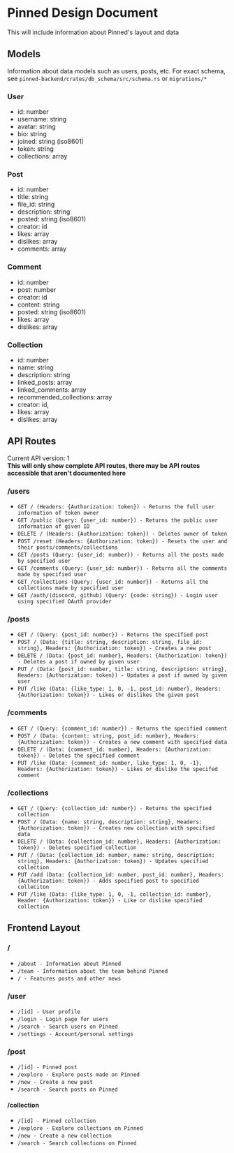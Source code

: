 # Pinned Design Document
This will include information about Pinned's layout and data

## Models
Information about data models such as users, posts, etc. For exact schema, see `pinned-backend/crates/db_schema/src/schema.rs` or `migrations/*`

### User
- id: number
- username: string
- avatar: string
- bio: string
- joined: string (iso8601)
- token: string
- collections: array<id>

### Post
- id: number
- title: string
- file_id: string
- description: string
- posted: string (iso8601)
- creator: id 
- likes: array<id>
- dislikes: array<id>
- comments: array<id>

### Comment
- id: number
- post: number
- creator: id 
- content: string
- posted: string (iso8601)
- likes: array<id>
- dislikes: array<id>

### Collection
- id: number
- name: string
- description: string
- linked_posts: array<id>
- linked_comments: array<id>
- recommended_collections: array<id>
- creator: id,
- likes: array<id>
- dislikes: array<id>

## API Routes
Current API version: 1 <br/>
**This will only show complete API routes, there may be API routes accessible that aren't
documented here**

### /users

- `GET / (Headers: {Authorization: token}) - Returns the full user information of token owner`
- `GET /public (Query: {user_id: number}) - Returns the public user information of given ID`
- `DELETE / (Headers: {Authorization: token}) - Deletes owner of token`
- `POST /reset (Headers: {Authorization: token}) - Resets the user and their posts/comments/collections`
- `GET /posts (Query: {user_id: number}) - Returns all the posts made by specified user`
- `GET /comments (Query: {user_id: number}) - Returns all the comments made by specified user`
- `GET /collections (Query: {user_id: number}) - Returns all the collections made by specified user`
- `GET /auth/(discord, github) (Query: {code: string}) - Login user using specified OAuth provider`

### /posts

- `GET / (Query: {post_id: number}) - Returns the specified post`
- `POST / (Data: {title: string, description: string, file_id: string}, Headers: {Authorization: token}) - Creates a new post`
- `DELETE / (Data: {post_id: number}, Headers: {Authorization: token}) - Deletes a post if owned by given user`
- `PUT / (Data: {post_id: number, title: string, description: string}, Headers: {Authorization: token}) - Updates a post if owned by given user`
- `PUT /like (Data: {like_type: 1, 0, -1, post_id: number}, Headers: {Authorization: token}) - Likes or dislikes the given post`

### /comments

- `GET / (Query: {comment_id: number}) - Returns the specified comment`
- `POST / (Data: {content: string, post_id: number}, Headers: {Authorization: token}) - Creates a new comment with specified data`
- `DELETE / (Data: {comment_id: number}, Headers: {Authorization: token}) - Deletes the specified comment`
- `PUT /like (Data: {comment_id: number, like_type: 1, 0, -1}, Headers: {Authorization: token}) - Likes or dislike the specifed comment`

### /collections
- `GET / (Query: {collection_id: number}) - Returns the specified collection`
- `POST / (Data: {name: string, description: string}, Headers: {Authorization: token}) - Creates new collection with specified data`
- `DELETE / (Data: {collection_id: number}, Headers: {Authorization: token}) - Deletes specified collection`
- `PUT / (Data: {collection_id: number, name: string, description: string}, Headers: {Authorization: token}) - Updates specified collection`
- `PUT /add (Data: {collection_id: number, post_id: number}, Headers: {Authorization: token}) - Adds specified post to specified colleciton`
- `PUT /like (Data: {like_type: 1, 0, -1, collection_id: number}, Header: {Authorization: token}) - Like or dislike specified collection`

## Frontend Layout

### /

- `/about - Information about Pinned`
- `/team - Information about the team behind Pinned`
- `/ - Features posts and other news`

### /user
- `/[id] - User profile`
- `/login - Login page for users`
- `/search - Search users on Pinned`
- `/settings - Account/personal settings`

### /post

- `/[id] - Pinned post`
- `/explore - Explore posts made on Pinned`
- `/new - Create a new post`
- `/search - Search posts on Pinned`

#### /collection

- `/[id] - Pinned collection`
- `/explore - Explore collections on Pinned`
- `/new - Create a new collection`
- `/search - Search collections on Pinned`

